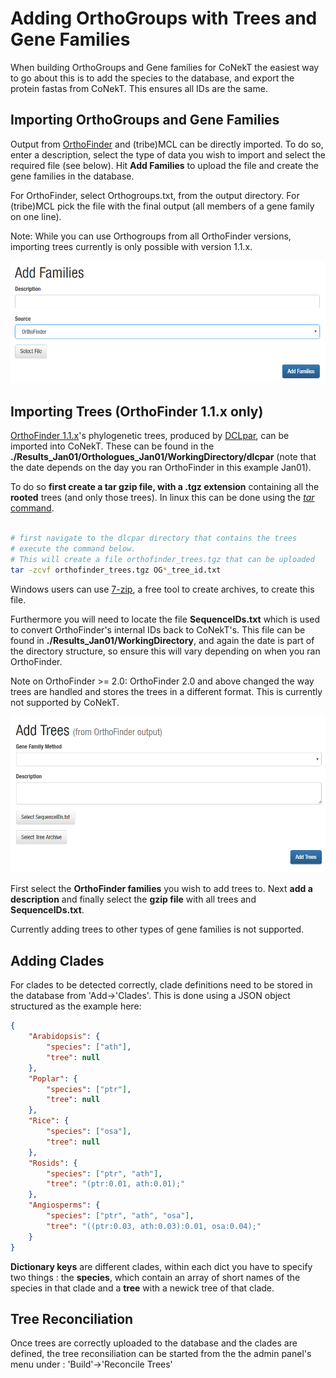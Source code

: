 # Adding OrthoGroups with Trees and Gene Families

When building OrthoGroups and Gene families for CoNekT the easiest way to go about
this is to add the species to the database, and export the protein fastas from 
CoNekT. This ensures all IDs are the same.

## Importing OrthoGroups and Gene Families
Output from [OrthoFinder](https://github.com/davidemms/OrthoFinder/) and (tribe)MCL can be directly imported. To do so, 
enter a description, select the type of data you wish to import and select the required file (see below). Hit 
**Add Families** to upload the file and create the gene families in the database.

For OrthoFinder, select Orthogroups.txt, from the output directory. For (tribe)MCL pick the 
file with the final output (all members of a gene family on one line).

Note: While you can use Orthogroups from all OrthoFinder versions, importing trees currently is only possible with 
version 1.1.x.

![add_gf](../images/add_gf.png)

## Importing Trees (OrthoFinder 1.1.x only)

[OrthoFinder 1.1.x](https://github.com/davidemms/OrthoFinder/releases/tag/1.1.10)'s phylogenetic trees, produced by 
 [DCLpar](https://www.cs.hmc.edu/~yjw/software/dlcpar/), can
be imported into CoNekT. These can be found in the 
**./Results_Jan01/Orthologues_Jan01/WorkingDirectory/dlcpar** (note that the date depends on the day you ran OrthoFinder
 in this example Jan01).  

To do so **first create a tar gzip file, with a .tgz extension** containing all the 
**rooted** trees (and only those trees). In linux this can be done using the [*tar* command](https://www.howtogeek.com/248780/how-to-compress-and-extract-files-using-the-tar-command-on-linux/). 
 
 ```bash
 
# first navigate to the dlcpar directory that contains the trees
# execute the command below.
# This will create a file orthofinder_trees.tgz that can be uploaded
tar -zcvf orthofinder_trees.tgz OG*_tree_id.txt

```
 
Windows users can use [7-zip](https://www.7-zip.org/), a free tool to create archives, to create this file.

Furthermore you will need to locate the file **SequenceIDs.txt** which is 
used to convert OrthoFinder's internal IDs back to CoNekT's. This file can be 
found in **./Results_Jan01/WorkingDirectory**, and again the date is part of the directory structure, so ensure this 
will vary depending on when you ran OrthoFinder.

Note on OrthoFinder >= 2.0: OrthoFinder 2.0 and above changed the way trees are handled and stores the trees in a 
different format. This is currently not supported by CoNekT.

![add_trees](../images/add_trees.png)

First select the **OrthoFinder families** you wish to add trees to. Next **add a
description** and finally select the **gzip file** with all trees and 
**SequenceIDs.txt**.

Currently adding trees to other types of gene families is not supported.

## Adding Clades

For clades to be detected correctly, clade definitions need to be stored in the 
database from 'Add->'Clades'. This is done using a JSON object structured as the
example here:

```json
{
    "Arabidopsis": {
        "species": ["ath"],
        "tree": null
    },
    "Poplar": {
        "species": ["ptr"],
        "tree": null
    },
    "Rice": {
        "species": ["osa"],
        "tree": null
    },
    "Rosids": {
        "species": ["ptr", "ath"],
        "tree": "(ptr:0.01, ath:0.01);"
    },
    "Angiosperms": {
        "species": ["ptr", "ath", "osa"],
        "tree": "((ptr:0.03, ath:0.03):0.01, osa:0.04);"
    }
}
```

**Dictionary keys** are different clades, within each dict you have to specify two 
things : the **species**, which contain an array of short names of the species in that
clade and a **tree** with a newick tree of that clade.

## Tree Reconciliation

Once trees are correctly uploaded to the database and the clades are defined, the tree reconsiliation can be started 
from the the admin panel's menu under : 'Build'->'Reconcile Trees'
